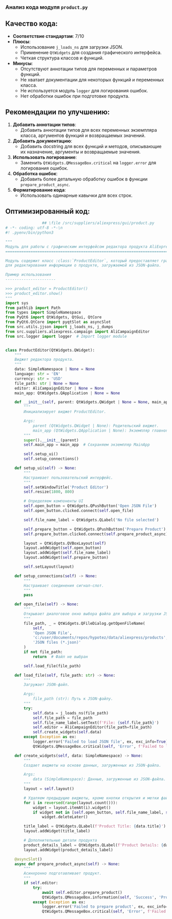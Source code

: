 ### **Анализ кода модуля `product.py`**

## Качество кода:

- **Соответствие стандартам**: 7/10
- **Плюсы**:
  - Использование `j_loads_ns` для загрузки JSON.
  - Применение `QtWidgets` для создания графического интерфейса.
  - Четкая структура классов и функций.
- **Минусы**:
  - Отсутствуют аннотации типов для переменных и параметров функций.
  - Не хватает документации для некоторых функций и переменных класса.
  - Не используется модуль `logger` для логирования ошибок.
  - Нет обработки ошибок при подготовке продукта.

## Рекомендации по улучшению:

1.  **Добавить аннотации типов**:
    - Добавить аннотации типов для всех переменных экземпляра класса, аргументов функций и возвращаемых значений.
2.  **Добавить документацию**:
    - Добавить docstring для всех функций и методов, описывающие их назначение, аргументы и возвращаемые значения.
3.  **Использовать логирование**:
    - Заменить `QtWidgets.QMessageBox.critical` на `logger.error` для логирования ошибок.
4.  **Обработка ошибок**:
    - Добавить более детальную обработку ошибок в функции `prepare_product_async`.
5.  **Форматирование кода**:
    - Использовать одинарные кавычки для всех строк.

## Оптимизированный код:

```python
                ## \file /src/suppliers/aliexpress/gui/product.py
# -*- coding: utf-8 -*-\n
#! .pyenv/bin/python3

"""
Модуль для работы с графическим интерфейсом редактора продукта AliExpress
=======================================================================

Модуль содержит класс :class:`ProductEditor`, который предоставляет графический интерфейс
для редактирования информации о продукте, загружаемой из JSON-файла.

Пример использования
----------------------

>>> product_editor = ProductEditor()
>>> product_editor.show()
"""
import sys
from pathlib import Path
from types import SimpleNamespace
from PyQt6 import QtWidgets, QtGui, QtCore
from PyQt6.QtCore import pyqtSlot as asyncSlot
from src.utils.jjson import j_loads_ns, j_dumps
from src.suppliers.aliexpress.campaign import AliCampaignEditor
from src.logger import logger  # Import logger module


class ProductEditor(QtWidgets.QWidget):
    """
    Виджет редактора продукта.
    """
    data: SimpleNamespace | None = None
    language: str = 'EN'
    currency: str = 'USD'
    file_path: str | None = None
    editor: AliCampaignEditor | None = None
    main_app: QtWidgets.QApplication | None = None

    def __init__(self, parent: QtWidgets.QWidget | None = None, main_app: QtWidgets.QApplication | None = None) -> None:
        """
        Инициализирует виджет ProductEditor.

        Args:
            parent (QtWidgets.QWidget | None): Родительский виджет.
            main_app (QtWidgets.QApplication | None): Экземпляр главного приложения.
        """
        super().__init__(parent)
        self.main_app = main_app  # Сохраняем экземпляр MainApp

        self.setup_ui()
        self.setup_connections()

    def setup_ui(self) -> None:
        """
        Настраивает пользовательский интерфейс.
        """
        self.setWindowTitle('Product Editor')
        self.resize(1800, 800)

        # Определяем компоненты UI
        self.open_button = QtWidgets.QPushButton('Open JSON File')
        self.open_button.clicked.connect(self.open_file)

        self.file_name_label = QtWidgets.QLabel('No file selected')

        self.prepare_button = QtWidgets.QPushButton('Prepare Product')
        self.prepare_button.clicked.connect(self.prepare_product_async)

        layout = QtWidgets.QVBoxLayout(self)
        layout.addWidget(self.open_button)
        layout.addWidget(self.file_name_label)
        layout.addWidget(self.prepare_button)

        self.setLayout(layout)

    def setup_connections(self) -> None:
        """
        Настраивает соединения сигнал-слот.
        """
        pass

    def open_file(self) -> None:
        """
        Открывает диалоговое окно выбора файла для выбора и загрузки JSON-файла.
        """
        file_path, _ = QtWidgets.QFileDialog.getOpenFileName(
            self,
            'Open JSON File',
            'c:/user/documents/repos/hypotez/data/aliexpress/products',
            'JSON files (*.json)'
        )
        if not file_path:
            return  # Файл не выбран

        self.load_file(file_path)

    def load_file(self, file_path: str) -> None:
        """
        Загружает JSON-файл.

        Args:
            file_path (str): Путь к JSON-файлу.
        """
        try:
            self.data = j_loads_ns(file_path)
            self.file_path = file_path
            self.file_name_label.setText(f'File: {self.file_path}')
            self.editor = AliCampaignEditor(file_path=file_path)
            self.create_widgets(self.data)
        except Exception as ex:
            logger.error('Failed to load JSON file', ex, exc_info=True)  # Log the error
            QtWidgets.QMessageBox.critical(self, 'Error', f'Failed to load JSON file: {ex}')

    def create_widgets(self, data: SimpleNamespace) -> None:
        """
        Создает виджеты на основе данных, загруженных из JSON-файла.

        Args:
            data (SimpleNamespace): Данные, загруженные из JSON-файла.
        """
        layout = self.layout()

        # Удаляем предыдущие виджеты, кроме кнопки открытия и метки файла
        for i in reversed(range(layout.count())):
            widget = layout.itemAt(i).widget()
            if widget not in [self.open_button, self.file_name_label, self.prepare_button]:
                widget.deleteLater()

        title_label = QtWidgets.QLabel(f'Product Title: {data.title}')
        layout.addWidget(title_label)

        # Дополнительные детали продукта
        product_details_label = QtWidgets.QLabel(f'Product Details: {data.details}')
        layout.addWidget(product_details_label)

    @asyncSlot()
    async def prepare_product_async(self) -> None:
        """
        Асинхронно подготавливает продукт.
        """
        if self.editor:
            try:
                await self.editor.prepare_product()
                QtWidgets.QMessageBox.information(self, 'Success', 'Product prepared successfully.')
            except Exception as ex:
                logger.error('Failed to prepare product', ex, exc_info=True)  # Log the error
                QtWidgets.QMessageBox.critical(self, 'Error', f'Failed to prepare product: {ex}')